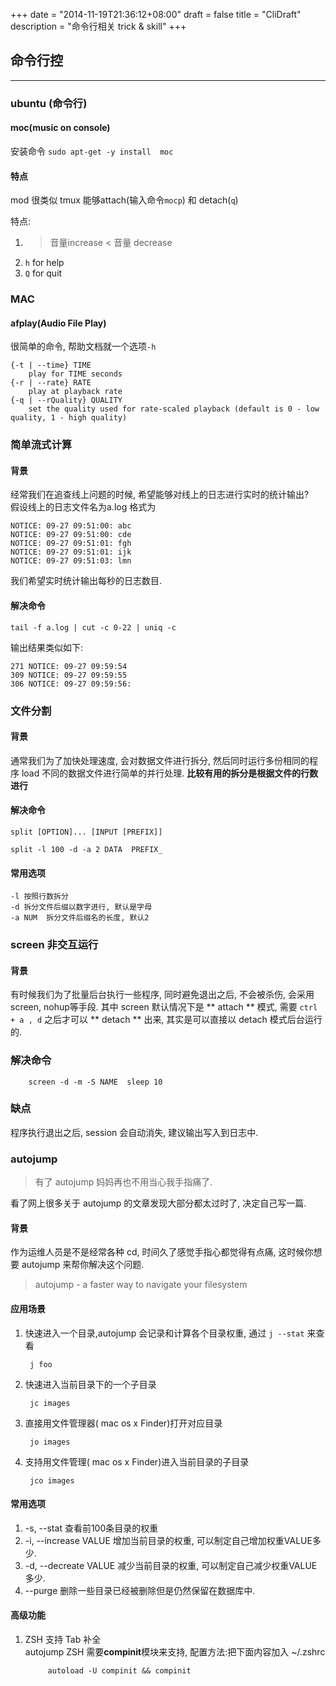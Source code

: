+++
date = "2014-11-19T21:36:12+08:00"
draft = false
title = "CliDraft"
description = "命令行相关 trick & skill"
+++

## 命令行控
-------------------------
### ubuntu (命令行)

#### moc(music on console)
安装命令 `sudo apt-get -y install  moc`  
#### 特点
mod 很类似 tmux 能够attach(输入命令`mocp`) 和 detach(`q`)

特点:  
1. >  音量increase  < 音量 decrease  
2. `h` for help  
3. `Q` for quit


### MAC
#### afplay(Audio File Play)

很简单的命令, 帮助文档就一个选项`-h`

    {-t | --time} TIME	
        play for TIME seconds
    {-r | --rate} RATE
        play at playback rate
    {-q | --rQuality} QUALITY
        set the quality used for rate-scaled playback (default is 0 - low quality, 1 - high quality)

<!--more-->
   
### 简单流式计算

#### 背景

经常我们在追查线上问题的时候, 希望能够对线上的日志进行实时的统计输出?  
假设线上的日志文件名为a.log 格式为  

    NOTICE: 09-27 09:51:00: abc  
    NOTICE: 09-27 09:51:00: cde  
    NOTICE: 09-27 09:51:01: fgh  
    NOTICE: 09-27 09:51:01: ijk  
    NOTICE: 09-27 09:51:03: lmn  
    
我们希望实时统计输出每秒的日志数目. 
#### 解决命令

    tail -f a.log | cut -c 0-22 | uniq -c 
   
输出结果类似如下: 

    271 NOTICE: 09-27 09:59:54
    309 NOTICE: 09-27 09:59:55
    306 NOTICE: 09-27 09:59:56:
    
### 文件分割
#### 背景  
通常我们为了加快处理速度, 会对数据文件进行拆分, 然后同时运行多份相同的程序 load 不同的数据文件进行简单的并行处理. **比较有用的拆分是根据文件的行数进行**
#### 解决命令
    split [OPTION]... [INPUT [PREFIX]]

    split -l 100 -d -a 2 DATA  PREFIX_
    
#### 常用选项
    -l 按照行数拆分
    -d 拆分文件后缀以数字进行, 默认是字母
    -a NUM  拆分文件后缀名的长度, 默认2
    
### screen 非交互运行  
#### 背景  
有时候我们为了批量后台执行一些程序, 同时避免退出之后, 不会被杀伤, 会采用 screen, nohup等手段. 其中 screen 默认情况下是 ** attach ** 模式, 需要 `ctrl + a , d` 之后才可以 ** detach ** 出来, 其实是可以直接以 detach 模式后台运行的. 

### 解决命令

        screen -d -m -S NAME  sleep 10 
      
### 缺点  
程序执行退出之后, session 会自动消失, 建议输出写入到日志中. 
    
### autojump
> 有了 autojump 妈妈再也不用当心我手指痛了.

看了网上很多关于 autojump 的文章发现大部分都太过时了, 决定自己写一篇.
#### 背景
作为运维人员是不是经常各种 cd, 时间久了感觉手指心都觉得有点痛, 这时候你想要 autojump 来帮你解决这个问题. 
> autojump - a faster way to navigate your filesystem   

#### 应用场景  
1. 快速进入一个目录,autojump 会记录和计算各个目录权重, 通过 `j --stat` 来查看
    
        j foo
2. 快速进入当前目录下的一个子目录 

        jc images
     
3. 直接用文件管理器( mac os x Finder)打开对应目录

        jo images

4. 支持用文件管理( mac os x Finder)进入当前目录的子目录

        jco images
  
 
#### 常用选项  
1. -s, --stat 查看前100条目录的权重
2. -i, --increase VALUE 增加当前目录的权重, 可以制定自己增加权重VALUE多少.
3. -d, --decreate VALUE 减少当前目录的权重, 可以制定自己减少权重VALUE 多少. 
4. --purge 删除一些目录已经被删除但是仍然保留在数据库中.

#### 高级功能
1. ZSH 支持 Tab 补全  
    autojump ZSH 需要**compinit**模块来支持, 配置方法:把下面内容加入 ~/.zshrc  
    
            autoload -U compinit && compinit
